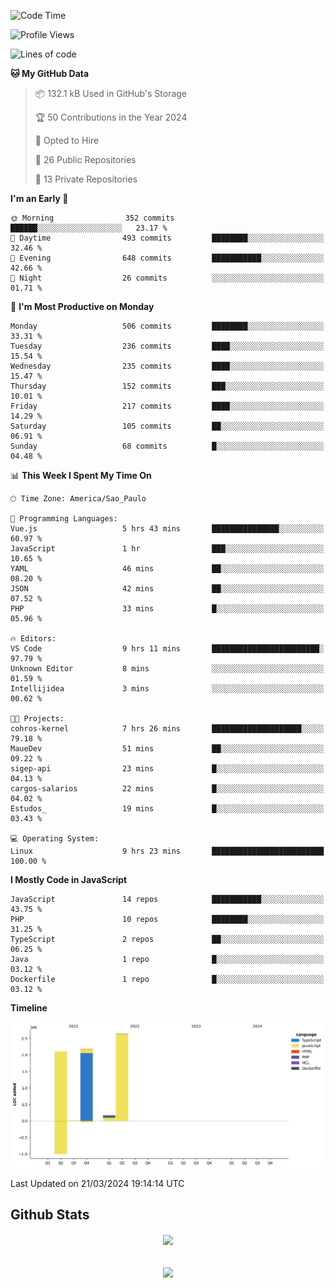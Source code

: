  
<!--START_SECTION:waka-->
![Code Time](http://img.shields.io/badge/Code%20Time-1%2C632%20hrs%2031%20mins-blue)

![Profile Views](http://img.shields.io/badge/Profile%20Views-136-blue)

![Lines of code](https://img.shields.io/badge/From%20Hello%20World%20I%27ve%20Written-7.1%20million%20lines%20of%20code-blue)

**🐱 My GitHub Data** 

> 📦 132.1 kB Used in GitHub's Storage 
 > 
> 🏆 50 Contributions in the Year 2024
 > 
> 💼 Opted to Hire
 > 
> 📜 26 Public Repositories 
 > 
> 🔑 13 Private Repositories 
 > 
**I'm an Early 🐤** 

```text
🌞 Morning                352 commits         ██████░░░░░░░░░░░░░░░░░░░   23.17 % 
🌆 Daytime                493 commits         ████████░░░░░░░░░░░░░░░░░   32.46 % 
🌃 Evening                648 commits         ███████████░░░░░░░░░░░░░░   42.66 % 
🌙 Night                  26 commits          ░░░░░░░░░░░░░░░░░░░░░░░░░   01.71 % 
```
📅 **I'm Most Productive on Monday** 

```text
Monday                   506 commits         ████████░░░░░░░░░░░░░░░░░   33.31 % 
Tuesday                  236 commits         ████░░░░░░░░░░░░░░░░░░░░░   15.54 % 
Wednesday                235 commits         ████░░░░░░░░░░░░░░░░░░░░░   15.47 % 
Thursday                 152 commits         ███░░░░░░░░░░░░░░░░░░░░░░   10.01 % 
Friday                   217 commits         ████░░░░░░░░░░░░░░░░░░░░░   14.29 % 
Saturday                 105 commits         ██░░░░░░░░░░░░░░░░░░░░░░░   06.91 % 
Sunday                   68 commits          █░░░░░░░░░░░░░░░░░░░░░░░░   04.48 % 
```


📊 **This Week I Spent My Time On** 

```text
🕑︎ Time Zone: America/Sao_Paulo

💬 Programming Languages: 
Vue.js                   5 hrs 43 mins       ███████████████░░░░░░░░░░   60.97 % 
JavaScript               1 hr                ███░░░░░░░░░░░░░░░░░░░░░░   10.65 % 
YAML                     46 mins             ██░░░░░░░░░░░░░░░░░░░░░░░   08.20 % 
JSON                     42 mins             ██░░░░░░░░░░░░░░░░░░░░░░░   07.52 % 
PHP                      33 mins             █░░░░░░░░░░░░░░░░░░░░░░░░   05.96 % 

🔥 Editors: 
VS Code                  9 hrs 11 mins       ████████████████████████░   97.79 % 
Unknown Editor           8 mins              ░░░░░░░░░░░░░░░░░░░░░░░░░   01.59 % 
Intellijidea             3 mins              ░░░░░░░░░░░░░░░░░░░░░░░░░   00.62 % 

🐱‍💻 Projects: 
cohros-kernel            7 hrs 26 mins       ████████████████████░░░░░   79.18 % 
MaueDev                  51 mins             ██░░░░░░░░░░░░░░░░░░░░░░░   09.22 % 
sigep-api                23 mins             █░░░░░░░░░░░░░░░░░░░░░░░░   04.13 % 
cargos-salarios          22 mins             █░░░░░░░░░░░░░░░░░░░░░░░░   04.02 % 
Estudos_                 19 mins             █░░░░░░░░░░░░░░░░░░░░░░░░   03.43 % 

💻 Operating System: 
Linux                    9 hrs 23 mins       █████████████████████████   100.00 % 
```

**I Mostly Code in JavaScript** 

```text
JavaScript               14 repos            ███████████░░░░░░░░░░░░░░   43.75 % 
PHP                      10 repos            ████████░░░░░░░░░░░░░░░░░   31.25 % 
TypeScript               2 repos             ██░░░░░░░░░░░░░░░░░░░░░░░   06.25 % 
Java                     1 repo              █░░░░░░░░░░░░░░░░░░░░░░░░   03.12 % 
Dockerfile               1 repo              █░░░░░░░░░░░░░░░░░░░░░░░░   03.12 % 
```



**Timeline**

![Lines of Code chart](https://raw.githubusercontent.com/MaueDev/MaueDev/main/assets/bar_graph.png)


 Last Updated on 21/03/2024 19:14:14 UTC
<!--END_SECTION:waka-->

## Github Stats  
<div align="center"><img src="https://github-readme-stats.vercel.app/api/top-langs/?username=MaueDev&hide_border=true&layout=compact" align="center" /></div>  

<br/>  

<br/>  

<div align="center">
<img src="https://komarev.com/ghpvc/?username=MaueDev&&style=flat-square" align="center" />
</div>  
  

